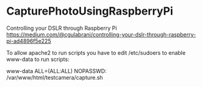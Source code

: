 # CapturePhotoUsingRaspberryPi

Controlling your DSLR through Raspberry Pi
https://medium.com/@cgulabrani/controlling-your-dslr-through-raspberry-pi-ad4896f5e225

To allow apache2 to run scripts you have to edit /etc/sudoers to enable www-data to run scripts:

www-data ALL=(ALL:ALL) NOPASSWD: /var/www/html/testcamera/capture.sh
